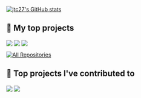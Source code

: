 [![jtc27's GitHub stats](https://github-readme-stats.vercel.app/api?username=jtc27)](https://github.com/jtc27/github-readme-stats)

## 📘 My top projects

<!-- Repo info cards - https://github.com/anuraghazra/github-readme-stats -->
<!-- Small repo cards (fork) - https://github.com/jtc27/github-readme-stats -->
<p align="left">
 
 <a href="https://github.com/jtc27/instagram-challenge" target="_blank">
  <img align="center" src="https://github-readme-stats.vercel.app/api/pin/?username=jtc27&repo=instagram-challenge&title_color=ffffff&bg_color=438AF4&text_color=ffffff&icon_color=ffffff&show_icons=true" /></a>
 
  <a href="https://github.com/jtc27/bowling-challenge">
  <img align="center" src="https://github-readme-stats.vercel.app/api/pin/?username=jtc27&repo=bowling-challenge&title_color=ffffff&bg_color=EBA422&text_color=ffffff&icon_color=ffffff&show_icons=true" /></a>
 
   <a href="https://github.com/jtc27/rps-challenge">
  <img align="center" src="https://github-readme-stats.vercel.app/api/pin/?username=jtc27&repo=rps-challenge&title_color=ffffff&bg_color=18B400&text_color=ffffff&icon_color=ffffff&show_icons=true" /></a>

 <a href="https://github.com/jtc27?tab=repositories&sort=stargazers"><img alt="All Repositories" title="All Repositories" src="https://custom-icon-badges.herokuapp.com/badge/-All%20Of%20My%20Repos-2962FF?style=for-the-badge&logoColor=white&logo=repo"/></a>
</p>

## 📕 Top projects I've contributed to
<!-- Repo info cards - https://github.com/anuraghazra/github-readme-stats -->
<!-- Small repo cards (fork) - https://github.com/jtc27/github-readme-stats -->
<p align="left">
 
<a href="https://github.com/emanfolo/acebook-Jeamm-Team">
<img align="center" src="https://github-readme-stats.vercel.app/api/pin/?username=jtc27&repo=acebook-Jeamm-Team&title_color=ffffff&bg_color=9500CC&text_color=ffffff&icon_color=ffffff&show_icons=true" /></a>
 
<a href="https://github.com/ConorButler/makers-bnb">
<img align="center" src="https://github-readme-stats.vercel.app/api/pin/?username=jtc27&repo=makers-bnb&title_color=ffffff&bg_color=C90E0E&text_color=ffffff&icon_color=ffffff&show_icons=true" /></a> 

</p>
